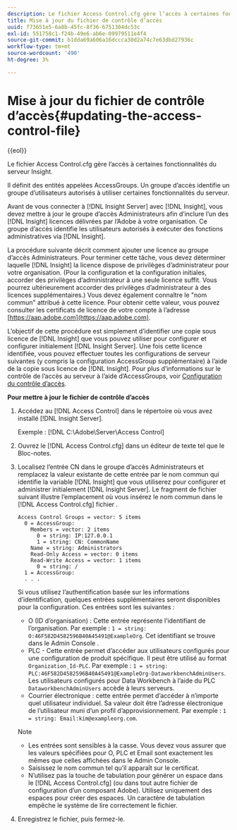 ```yaml
---
description: Le fichier Access Control.cfg gère l’accès à certaines fonctionnalités du serveur Insight.
title: Mise à jour du fichier de contrôle d’accès
uuid: f73651e5-6a8b-45fc-8f36-6751304dc53c
exl-id: 551758c1-f24b-49e6-ab6e-09979511e4f4
source-git-commit: b1dda69a606a16dccca30d2a74c7e63dbd27936c
workflow-type: tm+mt
source-wordcount: '490'
ht-degree: 3%

---
```


# Mise à jour du fichier de contrôle d’accès{#updating-the-access-control-file}

{{eol}}

Le fichier Access Control.cfg gère l’accès à certaines fonctionnalités du serveur Insight.

Il définit des entités appelées AccessGroups. Un groupe d’accès identifie un groupe d’utilisateurs autorisés à utiliser certaines fonctionnalités du serveur.

Avant de vous connecter à [!DNL Insight Server] avec [!DNL Insight], vous devez mettre à jour le groupe d’accès Administrateurs afin d’inclure l’un des [!DNL Insight] licences délivrées par l’Adobe à votre organisation. Ce groupe d’accès identifie les utilisateurs autorisés à exécuter des fonctions administratives via [!DNL Insight].

La procédure suivante décrit comment ajouter une licence au groupe d’accès Administrateurs. Pour terminer cette tâche, vous devez déterminer laquelle [!DNL Insight] la licence dispose de privilèges d’administrateur pour votre organisation. (Pour la configuration et la configuration initiales, accorder des privilèges d’administrateur à une seule licence suffit. Vous pourrez ultérieurement accorder des privilèges d’administrateur à des licences supplémentaires.) Vous devez également connaître le &quot;nom commun&quot; attribué à cette licence. Pour obtenir cette valeur, vous pouvez consulter les certificats de licence de votre compte à l’adresse [https://aap.adobe.com](https://aap.adobe.com).

L’objectif de cette procédure est simplement d’identifier une copie sous licence de [!DNL Insight] que vous pouvez utiliser pour configurer et configurer initialement [!DNL Insight Server]. Une fois cette licence identifiée, vous pouvez effectuer toutes les configurations de serveur suivantes (y compris la configuration AccessGroup supplémentaire) à l’aide de la copie sous licence de [!DNL Insight]. Pour plus d’informations sur le contrôle de l’accès au serveur à l’aide d’AccessGroups, voir [Configuration du contrôle d’accès](../../../../home/c-inst-svr/c-admin-inst-svr/c-config-acs-ctrl/c-config-acs-ctrl.md#concept-ac385e870dbe4b57a72bf7266b60f93d).

**Pour mettre à jour le fichier de contrôle d’accès**

1. Accédez au [!DNL Access Control] dans le répertoire où vous avez installé [!DNL Insight Server].

   Exemple : [!DNL C:\Adobe\Server\Access Control]

1. Ouvrez le [!DNL Access Control.cfg] dans un éditeur de texte tel que le Bloc-notes.
1. Localisez l’entrée CN dans le groupe d’accès Administrateurs et remplacez la valeur existante de cette entrée par le nom commun qui identifie la variable [!DNL Insight] que vous utiliserez pour configurer et administrer initialement [!DNL Insight Server]. Le fragment de fichier suivant illustre l’emplacement où vous insérez le nom commun dans le [!DNL Access Control.cfg] fichier .

   ```
   Access Control Groups = vector: 5 items 
     0 = AccessGroup: 
       Members = vector: 2 items 
         0 = string: IP:127.0.0.1 
         1 = string: CN: CommonName 
       Name = string: Administrators 
       Read-Only Access = vector: 0 items 
       Read-Write Access = vector: 1 items 
         0 = string: / 
     1 = AccessGroup: 
     . . . 
   ```

   Si vous utilisez l’authentification basée sur les informations d’identification, quelques entrées supplémentaires seront disponibles pour la configuration. Ces entrées sont les suivantes :

   * O (ID d’organisation) : Cette entrée représente l’identifiant de l’organisation. Par exemple : `1 = string: O:46F582D4582596B40A45491@ExampleOrg`. Cet identifiant se trouve dans le Admin Console .
   * PLC - Cette entrée permet d’accéder aux utilisateurs configurés pour une configuration de produit spécifique. Il peut être utilisé au format `Organization_Id-PLC`. Par exemple : `1 = string: PLC:46F582D4582596B40A45491@ExampleOrg-DataworkbenchAdminUsers`. Les utilisateurs configurés pour Data Workbench à l’aide du PLC `DataworkbenchAdminUsers` accède à leurs serveurs.
   * Courrier électronique : cette entrée permet d’accéder à n’importe quel utilisateur individuel. Sa valeur doit être l’adresse électronique de l’utilisateur muni d’un profil d’approvisionnement. Par exemple : `1 = string: Email:kim@exampleorg.com`.

   >[!NOTE]
   >
   >
   >    
   >    
   >    * Les entrées sont sensibles à la casse. Vous devez vous assurer que les valeurs spécifiées pour O, PLC et Email sont exactement les mêmes que celles affichées dans le Admin Console.
   >    * Saisissez le nom commun tel qu’il apparaît sur le certificat.
   >    * N’utilisez pas la touche de tabulation pour générer un espace dans le [!DNL Access Control.cfg] (ou dans tout autre fichier de configuration d’un composant Adobe). Utilisez uniquement des espaces pour créer des espaces. Un caractère de tabulation empêche le système de lire correctement le fichier.


1. Enregistrez le fichier, puis fermez-le.
